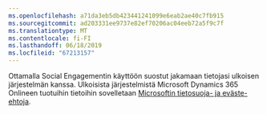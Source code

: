 ```yaml
---
ms.openlocfilehash: a71da3eb5db423441241099e6eab2ae40c7fb915
ms.sourcegitcommit: ad203331ee9737e82ef70206ac04eeb72a5f9c7f
ms.translationtype: MT
ms.contentlocale: fi-FI
ms.lasthandoff: 06/18/2019
ms.locfileid: "67213157"
---
```

Ottamalla Social Engagementin käyttöön suostut jakamaan tietojasi ulkoisen järjestelmän kanssa. Ulkoisista järjestelmistä Microsoft Dynamics 365 Onlineen tuotuihin tietoihin sovelletaan [Microsoftin tietosuoja- ja eväste-ehtoja](http://go.microsoft.com/fwlink/p/?LinkID=521839).
